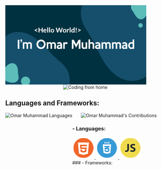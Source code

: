 <div align="center">
  <img align="left" src="./photos/Presentation.png" alt="Coding from home" height="250">
  <img src="https://media.giphy.com/media/qgQUggAC3Pfv687qPC/giphy.gif" alt="Coding from home" height="250">
</div>

## Languages and Frameworks:

<div align="center" width="100%">
  <img align="left" src="https://github-readme-stats.vercel.app/api/top-langs?username=Omar-Muhamad&show_icons=true&theme=dark&locale=en&layout=compact" alt="Omar Muhammad Languages" height="155"/>
  <img src="https://github-readme-streak-stats.herokuapp.com/?user=Omar-Muhamad&theme=dark" alt="Omar Muhammad's Contributions" 
    height="155"/>
</div>

### - Languages:

<a href="https://www.w3.org/html/" target="_blank" rel="noreferrer">
  <img src="./photos/HTML5.png" alt="HTML5"/>
</a>
<a href="https://www.w3schools.com/css/" target="_blank" rel="noreferrer">
  <img src="./photos/CSS3.png" alt="CSS3"/>
</a>
<a href="https://developer.mozilla.org/en-US/docs/Web/JavaScript" target="_blank" rel="noreferrer">
  <img src="./photos/JS.png" alt="JavaScript"/>
</a>

<br />
### - Frameworks: